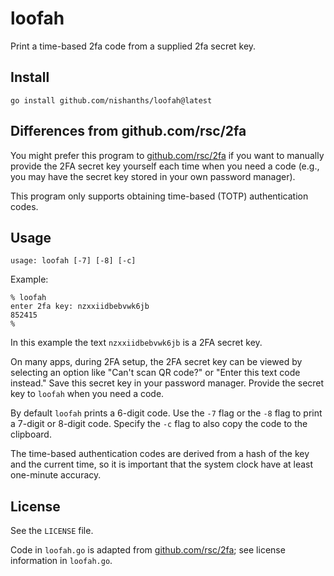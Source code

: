 # loofah

Print a time-based 2fa code from a supplied 2fa secret key.

## Install

```
go install github.com/nishanths/loofah@latest
```

## Differences from github.com/rsc/2fa

You might prefer this program to [github.com/rsc/2fa][1] if you want to
manually provide the 2FA secret key yourself each time when you need a code
(e.g., you may have the secret key stored in your own password manager).

This program only supports obtaining time-based (TOTP) authentication codes.

## Usage

```
usage: loofah [-7] [-8] [-c]
```

Example:

```
% loofah
enter 2fa key: nzxxiidbebvwk6jb
852415
%
```

In this example the text `nzxxiidbebvwk6jb` is a 2FA secret key.

On many apps, during 2FA setup, the 2FA secret key can be viewed by
selecting an option like "Can't scan QR code?" or "Enter this text code
instead." Save this secret key in your password manager. Provide the
secret key to `loofah` when you need a code.

By default `loofah` prints a 6-digit code. Use the `-7` flag or the `-8`
flag to print a 7-digit or 8-digit code. Specify the `-c` flag to also
copy the code to the clipboard.

The time-based authentication codes are derived from a hash of the key
and the current time, so it is important that the system clock have at
least one-minute accuracy.

## License

See the `LICENSE` file.

Code in `loofah.go` is adapted from [github.com/rsc/2fa][1]; see license
information in `loofah.go`.

[1]: https://github.com/rsc/2fa
